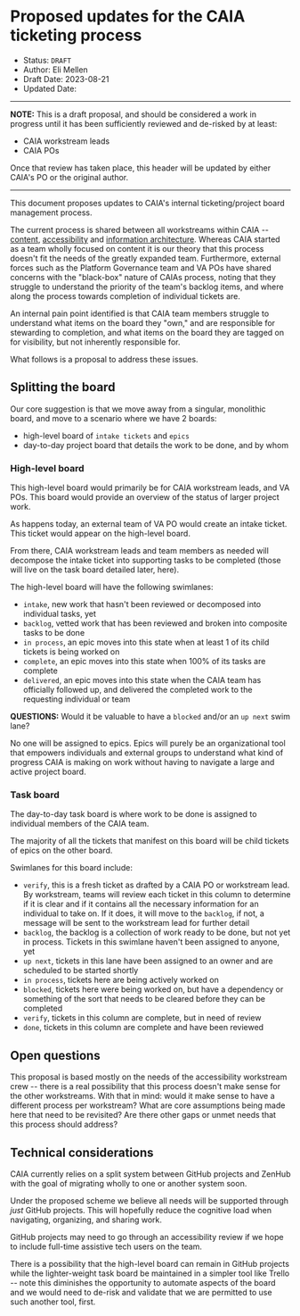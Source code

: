 # Proposed updates for the CAIA ticketing process 

- Status: `DRAFT`
- Author: Eli Mellen
- Draft Date: 2023-08-21
- Updated Date:

***

**NOTE:** This is a draft proposal, and should be considered a work in progress until it has been sufficiently reviewed and de-risked by at least: 

- CAIA workstream leads
- CAIA POs

Once that review has taken place, this header will be updated by either CAIA's PO or the original author.

***

This document proposes updates to CAIA's internal ticketing/project board management process.

The current process is shared between all workstreams within CAIA -- [content](https://github.com/department-of-veterans-affairs/va.gov-team/tree/master/teams/CAIA/content), [accessibility](https://github.com/department-of-veterans-affairs/va.gov-team/tree/master/teams/CAIA/accessibility) and [information architecture](https://github.com/department-of-veterans-affairs/va.gov-team/tree/master/teams/CAIA/information-architecture). Whereas CAIA started as a team wholly focused on content it is our theory that this process doesn't fit the needs of the greatly expanded team. Furthermore, external forces such as the Platform Governance team and VA POs have shared concerns with the "black-box" nature of CAIAs process, noting that they struggle to understand the priority of the team's backlog items, and where along the process towards completion of individual tickets are. 

An internal pain point identified is that CAIA team members struggle to understand what items on the board they "own," and are responsible for stewarding to completion, and what items on the board they are tagged on for visibility, but not inherently responsible for. 

What follows is a proposal to address these issues.

## Splitting the board

Our core suggestion is that we move away from a singular, monolithic board, and move to a scenario where we have 2 boards: 

- high-level board of `intake tickets` and `epics`
- day-to-day project board that details the work to be done, and by whom

### High-level board

This high-level board would primarily be for CAIA workstream leads, and VA POs. This board would provide an overview of the status of larger project work.

As happens today, an external team of VA PO would create an intake ticket. This ticket would appear on the high-level board. 

From there, CAIA workstream leads and team members as needed will decompose the intake ticket into supporting tasks to be completed (those will live on the task board detailed later, here). 

The high-level board will have the following swimlanes: 

- `intake`, new work that hasn't been reviewed or decomposed into individual tasks, yet
- `backlog`, vetted work that has been reviewed and broken into composite tasks to be done
- `in process`, an epic moves into this state when at least 1 of its child tickets is being worked on
- `complete`, an epic moves into this state when 100% of its tasks are complete
- `delivered`, an epic moves into this state when the CAIA team has officially followed up, and delivered the completed work to the requesting individual or team

**QUESTIONS:** Would it be valuable to have a `blocked` and/or an `up next` swim lane?

No one will be assigned to epics. Epics will purely be an organizational tool that empowers individuals and external groups to understand what kind of progress CAIA is making on work without having to navigate a large and active project board.

### Task board

The day-to-day task board is where work to be done is assigned to individual members of the CAIA team. 

The majority of all the tickets that manifest on this board will be child tickets of epics on the other board.

Swimlanes for this board include: 

- `verify`, this is a fresh ticket as drafted by a CAIA PO or workstream lead. By workstream, teams will review each ticket in this column to determine if it is clear and if it contains all the necessary information for an individual to take on. If it does, it will move to the `backlog`, if not, a message will be sent to the workstream lead for further detail
- `backlog`, the backlog is a collection of work ready to be done, but not yet in process. Tickets in this swimlane haven't been assigned to anyone, yet
- `up next`, tickets in this lane have been assigned to an owner and are scheduled to be started shortly
- `in process`, tickets here are being actively worked on
- `blocked`, tickets here were being worked on, but have a dependency or something of the sort that needs to be cleared before they can be completed 
- `verify`, tickets in this column are complete, but in need of review
- `done`, tickets in this column are complete and have been reviewed

## Open questions

This proposal is based mostly on the needs of the accessibility workstream crew -- there is a real possibility that this process doesn't make sense for the other workstreams. With that in mind: would it make sense to have a different process per workstream? What are core assumptions being made here that need to be revisited? Are there other gaps or unmet needs that this process should address? 

## Technical considerations

CAIA currently relies on a split system between GitHub projects and ZenHub with the goal of migrating wholly to one or another system soon.

Under the proposed scheme we believe all needs will be supported through *just* GitHub projects. This will hopefully reduce the cognitive load when navigating, organizing, and sharing work.

GitHub projects may need to go through an accessibility review if we hope to include full-time assistive tech users on the team.

There is a possibility that the high-level board can remain in GitHub projects while the lighter-weight task board be maintained in a simpler tool like Trello -- note this diminishes the opportunity to automate aspects of the board and we would need to de-risk and validate that we are permitted to use such another tool, first.
